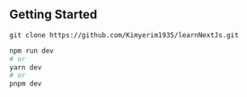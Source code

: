 ## Getting Started
`git clone https://github.com/Kimyerim1935/learnNextJs.git`

```bash
npm run dev
# or
yarn dev
# or
pnpm dev
```
